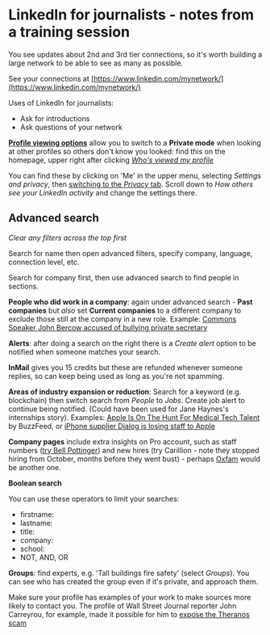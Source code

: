 # LinkedIn for journalists - notes from a training session

You see updates about 2nd and 3rd tier connections, so it's worth building a large network to be able to see as many as possible.

See your connections at [https://www.linkedin.com/mynetwork/](https://www.linkedin.com/mynetwork/)

Uses of LinkedIn for journalists:

* Ask for introductions
* Ask questions of your network

**[Profile viewing options](https://www.linkedin.com/me/profile-views/urn:li:wvmp:summary/)** allow you to switch to a **Private mode** when looking at other profiles so others don't know you looked: find this on the homepage, upper right after clicking *[Who's viewed my profile](https://www.linkedin.com/me/profile-views/urn:li:wvmp:summary/)*

You can find these by clicking on 'Me' in the upper menu, selecting *Settings and privacy*, then [switching to the *Privacy* tab](https://www.linkedin.com/psettings/privacy). Scroll down to *How others see your LinkedIn activity* and change the settings there.

## Advanced search

*Clear any filters across the top first*

Search for name then open advanced filters, specify company, language, connection level, etc.

Search for company first, then use advanced search to find people in sections.

**People who did work in a company**: again under advanced search - **Past companies** but *also* set **Current companies** to a different company to exclude those still at the company in a new role. Example: [Commons Speaker John Bercow accused of bullying private secretary](https://www.bbc.co.uk/news/uk-politics-43963788)

**Alerts**: after doing a search on the right there is a *Create alert* option to be notified when someone matches your search.

**InMail** gives you 15 credits but these are refunded whenever someone replies, so can keep being used as long as you're not spamming.

**Areas of industry expansion or reduction**: Search for a keyword (e.g. blockchain) then switch search from *People* to *Jobs*. Create job alert to continue being notified. (Could have been used for Jane Haynes's internships story). Examples: [Apple Is On The Hunt For Medical Tech Talent](https://www.buzzfeed.com/stephaniemlee/apple-is-ramping-up-its-medical-tech-workforce?utm_term=.ooj8Neg8m#.cqP5ZKk5R) by BuzzFeed, or [iPhone supplier Dialog is losing staff to Apple](http://uk.businessinsider.com/iphone-supplier-dialog-is-losing-staff-to-apple-2017-12)

**Company pages** include extra insights on Pro account, such as staff numbers ([try Bell Pottinger](https://www.linkedin.com/company/bell-pottinger-group/)) and new hires (try Carillion - note they stopped hiring from October, months before they went bust) - perhaps [Oxfam](https://www.linkedin.com/company/oxfam/) would be another one.

**Boolean search**

You can use these operators to limit your searches:

* firstname:
* lastname:
* title:
* company:
* school:
* NOT, AND, OR

**Groups**: find experts, e.g. 'Tall buildings fire safety' (select *Groups*). You can see who has created the group even if it's private, and approach them.

Make sure your profile has examples of your work to make sources more likely to contact you. The profile of Wall Street Journal reporter John Carreyrou, for example, made it possible for him to [expose the Theranos scam](https://www.theringer.com/2018/5/22/17378494/bad-blood-theranos-john-carreyrou-interview)
